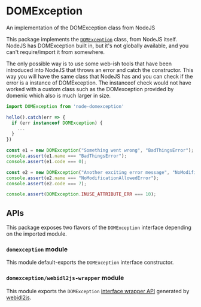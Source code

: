 # DOMException

An implementation of the DOMException class from NodeJS

This package implements the [`DOMException`](https://developer.mozilla.org/en-US/docs/Web/API/DOMException) class, from
NodeJS itself. NodeJS has DOMException built in, but it's not globally available, and you can't require/import it from
somewhere.

The only possible way is to use some web-ish tools that have been introduced into NodeJS that throws an error and catch
the constructor. This way you will have the same class that NodeJS has and you can check if the error is a instance of
DOMException. The instanceof check would not have worked with a custom class such as the DOMexception provided by
domenic which also is much larger in size.

```js
import DOMException from 'node-domexception'

hello().catch(err => {
  if (err instanceof DOMException) {
    ...
  }
})

const e1 = new DOMException("Something went wrong", "BadThingsError");
console.assert(e1.name === "BadThingsError");
console.assert(e1.code === 0);

const e2 = new DOMException("Another exciting error message", "NoModificationAllowedError");
console.assert(e2.name === "NoModificationAllowedError");
console.assert(e2.code === 7);

console.assert(DOMException.INUSE_ATTRIBUTE_ERR === 10);
```

## APIs

This package exposes two flavors of the `DOMException` interface depending on the imported module.

### `domexception` module

This module default-exports the `DOMException` interface constructor.

### `domexception/webidl2js-wrapper` module

This module exports the `DOMException` [interface wrapper API](https://github.com/jsdom/webidl2js#for-interfaces)
generated by [webidl2js](https://github.com/jsdom/webidl2js).

